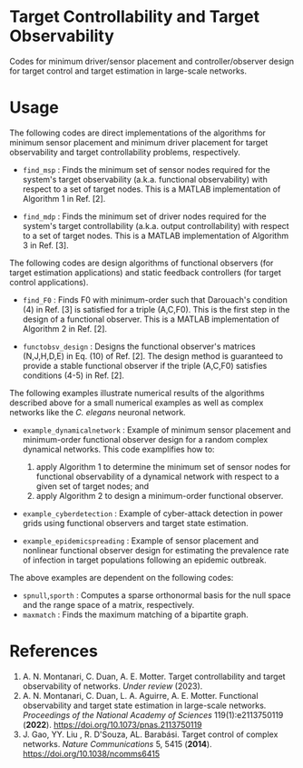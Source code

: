 # Target Controllability and Target Observability
Codes for minimum driver/sensor placement and controller/observer design for target control and target estimation in large-scale networks.


# Usage

The following codes are direct implementations of the algorithms for minimum sensor placement and minimum driver placement for target observability and target controllability problems, respectively.

- `find_msp` : Finds the minimum set of sensor nodes required for the system's target observability (a.k.a. functional observability) with respect to a set of target nodes. This is a MATLAB implementation of Algorithm 1 in Ref. [2].

- `find_mdp` : Finds the minimum set of driver nodes required for the system's target controllability (a.k.a. output controllability) with respect to a set of target nodes. This is a MATLAB implementation of Algorithm 3 in Ref. [3]. 



The following codes are design algorithms of functional observers (for target estimation applications) and static feedback controllers (for target control applications).

- `find_F0` : Finds F0 with minimum-order such that Darouach's condition (4) in Ref. [3] is satisfied for a triple (A,C,F0). This is the first step in the design of a functional observer. This is a MATLAB implementation of Algorithm 2 in Ref. [2].

- `functobsv_design` : Designs the functional observer's matrices (N,J,H,D,E) in Eq. (10) of Ref. [2]. The design method is guaranteed to provide a stable functional observer if the triple (A,C,F0) satisfies conditions (4-5) in Ref. [2].




The following examples illustrate numerical results of the algorithms described above for a small numerical examples as well as complex networks like the *C. elegans* neuronal network.

- `example_dynamicalnetwork` : Example of minimum sensor placement and minimum-order functional observer design for a random complex dynamical networks. This code examplifies how to:
    1. apply Algorithm 1 to determine the minimum set of sensor nodes for functional observability of a dynamical network with respect to a given set of target nodes; and
    2. apply Algorithm 2 to design a minimum-order functional observer.

- `example_cyberdetection` : Example of cyber-attack detection in power grids using functional observers and target state estimation.

- `example_epidemicspreading` : Example of sensor placement and nonlinear functional observer design for estimating the prevalence rate of infection in target populations following an epidemic outbreak.




The above examples are dependent on the following codes:

- `spnull`,`sporth` :  Computes a sparse orthonormal basis for the null space and the range space of a matrix, respectively.
- `maxmatch` : Finds the maximum matching of a bipartite graph.


# References
1. A. N. Montanari, C. Duan, A. E. Motter. Target controllability and target observability of networks. *Under review* (2023).
2. A. N. Montanari, C. Duan, L. A. Aguirre, A. E. Motter. Functional observability and target state estimation in large-scale networks. *Proceedings of the National Academy of Sciences* 119(1):e2113750119 (**2022**). 
https://doi.org/10.1073/pnas.2113750119
3. J. Gao, YY. Liu , R. D'Souza, AL. Barabási. Target control of complex networks. *Nature Communications* 5, 5415 (**2014**). https://doi.org/10.1038/ncomms6415
